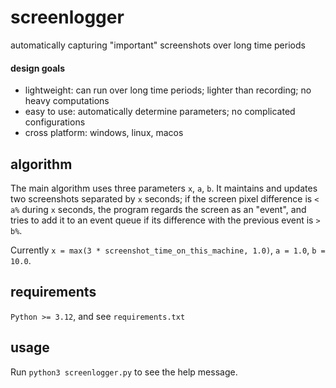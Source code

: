 # screenlogger

automatically capturing "important" screenshots over long time periods

#### design goals

- lightweight: can run over long time periods; lighter than recording; no heavy computations
- easy to use: automatically determine parameters; no complicated configurations
- cross platform: windows, linux, macos

## algorithm

The main algorithm uses three parameters `x`, `a`, `b`.
It maintains and updates two screenshots separated by `x` seconds;
if the screen pixel difference is `< a%` during `x` seconds,
the program regards the screen as an "event",
and tries to add it to an event queue if its difference with the previous event is `> b%`.

Currently `x = max(3 * screenshot_time_on_this_machine, 1.0)`, `a = 1.0`, `b = 10.0`.

## requirements

`Python >= 3.12`, and see `requirements.txt`

## usage

Run `python3 screenlogger.py` to see the help message.
